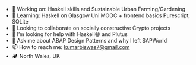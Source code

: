 - 🔭 Working on: Haskell skills and Sustainable Urban Farming/Gardening
- 🌱 Learning: Haskell on Glasgow Uni MOOC + frontend basics Purescript, SQLite
- 👯 Looking to collaborate on socially constructive Crypto projects
- 🤔 I’m looking for help with Haskell😄 and Plutus
- 💬 Ask me about ABAP Design Patterns and why I left SAPWorld
- 📫 How to reach me: kumarbiswas7@gmail.com
- 🏕️  North Wales, UK
